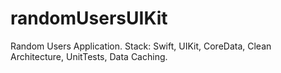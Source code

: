# randomUsersUIKit
Random Users Application. Stack: Swift, UIKit, CoreData, Clean Architecture, UnitTests, Data Caching.
